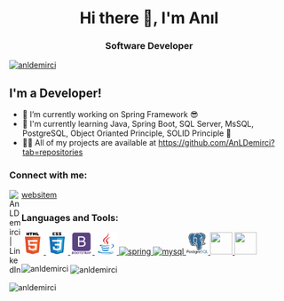 <h1 align="center">Hi there 👋, I'm Anıl</h1>
<h3 align="center">Software Developer</h3>

<p align="left"> <a href="https://github.com/ryo-ma/github-profile-trophy"><img src="https://github-profile-trophy.vercel.app/?username=anldemirci" alt="anldemirci" /></a> </p>

## I'm a Developer!
- 🔭 I’m currently working on Spring Framework 😎
- 🌱 I'm currently learning Java, Spring Boot, SQL Server, MsSQL, PostgreSQL, Object Orianted Principle, SOLID Principle 🥳
- 👨‍💻 All of my projects are available at https://github.com/AnLDemirci?tab=repositories

### Connect with me: 
[<img align="left" alt="AnLDemirci | LinkedIn" width="22px" src="https://cdn.jsdelivr.net/npm/simple-icons@v3/icons/linkedin.svg" />][linkedin]
[websitem]
<br />

### Languages and Tools:
<p> 
<a href="https://www.w3.org/html/" target="_blank"> <img src="https://raw.githubusercontent.com/devicons/devicon/master/icons/html5/html5-original-wordmark.svg" alt="html5" width="40" height="40"/> </a> <a href="https://www.w3schools.com/css/" target="_blank"> <img src="https://raw.githubusercontent.com/devicons/devicon/master/icons/css3/css3-original-wordmark.svg" alt="css3" width="40" height="40"/> </a> <a href="https://getbootstrap.com" target="_blank"> <img src="https://raw.githubusercontent.com/devicons/devicon/master/icons/bootstrap/bootstrap-plain-wordmark.svg" alt="bootstrap" width="40" height="40"/> </a> <a href="https://www.java.com" target="_blank"> <img src="https://raw.githubusercontent.com/devicons/devicon/master/icons/java/java-original.svg" alt="java" width="40" height="40"/> <a href="https://spring.io" target="_blank"> <img src="https://brandslogos.com/wp-content/uploads/images/large/spring-logo.png" alt="spring" width="33" height="35"/> </a> <a href="https://www.microsoft.com/en-us/sql-server" target="_blank"> <img src="https://www.svgrepo.com/show/303229/microsoft-sql-server-logo.svg" alt="mysql" width="40" height="40"/> </a> <a href="https://www.postgresql.org" target="_blank"> <img src="https://raw.githubusercontent.com/devicons/devicon/master/icons/postgresql/postgresql-original-wordmark.svg" alt="postgresql" width="40" height="40"/> </a> <a href="https://tr.reactjs.org/" target="_blank"> <img src="https://upload.wikimedia.org/wikipedia/commons/a/a7/React-icon.svg" width="40" height="40"/> </a><a href="https://reactnative.dev/" target="_blank"> <img src="https://upload.wikimedia.org/wikipedia/commons/a/a7/React-icon.svg" width="40" height="40"/> </a>
</p> <p><img align="left" src="https://github-readme-stats.vercel.app/api/top-langs?username=anldemirci&show_icons=true&locale=en&layout=compact" alt="anldemirci" /></p>
<p>&nbsp;<img align="center" src="https://github-readme-stats.vercel.app/api?username=anldemirci&show_icons=true&locale=en" alt="anldemirci" /></p>
<p><img align="center" src="https://github-readme-streak-stats.herokuapp.com/?user=anldemirci&" alt="anldemirci" /></p>

[linkedin]: https://www.linkedin.com/in/mehmet-an%C4%B1l-demirci-506211159/
[websitem]: http://anildemirc.com/
<!--
**AnLDemirci/AnLDemirci** is a ✨ _special_ ✨ repository because its `README.md` (this file) appears on your GitHub profile.

Here are some ideas to get you started:

- 🔭 I’m currently working on ...
- 🌱 I’m currently learning ...
- 👯 I’m looking to collaborate on ...
- 🤔 I’m looking for help with ...
- 💬 Ask me about ...
- 📫 How to reach me: ...
- 😄 Pronouns: ...
- ⚡ Fun fact: ...
-->
